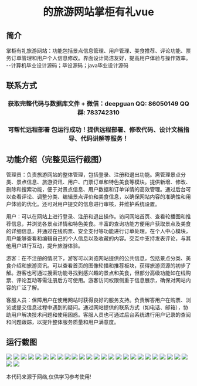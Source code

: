 <p><h1 align="center">的旅游网站掌柜有礼vue</h1></p>

## 简介
掌柜有礼旅游网站：功能包括景点信息管理、用户管理、美食推荐、评论功能、票务订单管理和用户个人信息修改。界面设计简洁友好，提高用户体验与操作效率。    --计算机毕业设计源码；毕设源码；java毕业设计源码


## 联系方式
<p><h3 align="center">获取完整代码与数据库文件 + 微信：deepguan QQ: 86050149 QQ群: 783742310</h3></p>
<p><h3 align="center">可帮忙远程部署 包运行成功！提供远程部署、修改代码、设计文档指导、代码讲解等服务！</h3></p>

## 功能介绍（完整见运行截图）
管理员：负责旅游网站的整体管理，包括登录、注册和退出功能。需管理景点分类、景点信息、旅游资讯、用户、门票订单和特色美食等模块。提供新增、修改、删除和搜索功能，便于对景点信息、用户数据和订单详情的高效管理。通过后台可以查看评论、调整分类、编辑景点评价和美食信息，以确保网站内容的准确性和用户体验的优化。还可对用户提交的信息进行审核，并维护系统设置。

用户：可以在网站上进行登录、注册和退出操作。访问网站首页、查看轮播图和推荐信息，并浏览各景点详情和特色美食。丰富的查询功能方便用户获取景点及美食的详细信息，并通过在线购票、安全支付等功能进行订单处理。在个人中心模块，用户能够查看和编辑自己的个人信息以及收藏的内容。交互中支持发表评论，与其他用户进行互动，提升旅游体验。

游客：在不注册的情况下，游客可以浏览网站提供的公共信息，包括景点分类、美食介绍和旅游资讯。可以查看首页的图像轮播和推荐板块，获得旅游资源的初步了解。游客也可通过搜索功能寻找到感兴趣的景点和美食，但部分高级功能如在线购票、评论互动等需注册后方可使用。游客访问权限侧重于信息展示，确保对网站内容的广泛了解。

客服人员：保障用户在使用网站时获得良好的服务支持。负责解答用户在购票、浏览或提交信息过程中遇到的疑问。通过网站提供的联系方式（如电话、邮箱），协助用户解决技术问题和使用困惑。客服人员也可通过后台系统进行用户记录的查阅和问题跟踪，以提升整体服务质量和用户满意度。


## 运行截图
![](img/001.jpg)
![](img/002.jpg)
![](img/003.jpg)
![](img/004.jpg)
![](img/005.jpg)
![](img/006.jpg)
![](img/007.jpg)
![](img/008.jpg)
![](img/009.jpg)
![](img/010.jpg)
![](img/011.jpg)
![](img/012.jpg)
![](img/013.jpg)
![](img/014.jpg)
![](img/015.jpg)
![](img/016.jpg)
![](img/017.jpg)
![](img/018.jpg)
![](img/019.jpg)
![](img/020.jpg)
![](img/021.jpg)
![](img/022.jpg)
![](img/023.jpg)
![](img/024.jpg)
![](img/025.jpg)
![](img/026.jpg)
![](img/027.jpg)

<p>本代码来源于网络,仅供学习参考使用!</p>
